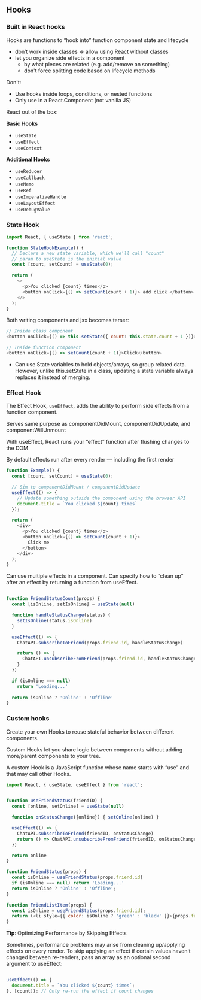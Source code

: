 ## Hooks

### Built in React hooks

Hooks are functions to “hook into” function component state and lifecycle
- don’t work inside classes => allow using React without classes
- let you organize side effects in a component 
  - by what pieces are related (e.g. add/remove an something)
  - don't force splitting code based on lifecycle methods

Don't:
- Use hooks inside loops, conditions, or nested functions
- Only use in a React.Component (not vanilla JS)


React out of the box:

**Basic Hooks**
- `useState`
- `useEffect`
- `useContext`

**Additional Hooks**
- `useReducer`
- `useCallback`
- `useMemo`
- `useRef`
- `useImperativeHandle`
- `useLayoutEffect`
- `useDebugValue`


### State Hook

```js
import React, { useState } from 'react';

function StateHookExample() {
  // Declare a new state variable, which we'll call "count"
  // param to useState is the initial value
  const [count, setCount] = useState(0);

  return (
    <>
      <p>You clicked {count} times</p>
      <button onClick={() => setCount(count + 1)}> add click </button>
    </>
  );
}
```


Both writing components and jsx becomes terser:

```js
// Inside class component
<button onClick={() => this.setState({ count: this.state.count + 1 })}>Click</button>

// Inside function component
<button onClick={() => setCount(count + 1)}>Click</button>
```

* Can use State variables to hold objects/arrays, so group related data. 
However, unlike this.setState in a class, updating a state variable always
replaces it instead of merging.


### Effect Hook

The Effect Hook, `useEffect`, adds the ability to perform side effects from a function component. 

Serves same purpose as componentDidMount, componentDidUpdate, and componentWillUnmount

With useEffect, React runs your “effect” function after flushing changes to the DOM 

By default effects run after every render — including the first render

```js
function Example() {
  const [count, setCount] = useState(0);

  // Sim to componentDidMount / componentDidUpdate
  useEffect(() => {
    // Update something outside the component using the browser API
    document.title = `You clicked ${count} times`
  });

  return (
    <div>
      <p>You clicked {count} times</p>
      <button onClick={() => setCount(count + 1)}>
        Click me
      </button>
    </div>
  );
}
```

Can use multiple effects in a component.
Can specify how to “clean up” after an effect by returning a function from useEffect.

```js

function FriendStatusCount(props) {
  const [isOnline, setIsOnline] = useState(null)

  function handleStatusChange(status) {
    setIsOnline(status.isOnline)
  }

  useEffect(() => {
    ChatAPI.subscribeToFriend(props.friend.id, handleStatusChange)

    return () => {
      ChatAPI.unsubscribeFromFriend(props.friend.id, handleStatusChange)
    }
  })

  if (isOnline === null) 
    return 'Loading...'
  
  return isOnline ? 'Online' : 'Offline'
}

```

### Custom hooks

Create your own Hooks to reuse stateful behavior between different components.

Custom Hooks let you share logic between components without adding more/parent 
components to your tree.

A custom Hook is a JavaScript function whose name starts with ”use” and that 
may call other Hooks.


```js
import React, { useState, useEffect } from 'react';


function useFriendStatus(friendID) {
  const [online, setOnline] = useState(null)

  function onStatusChange({online}) { setOnline(online) }

  useEffect(() => {
    ChatAPI.subscribeToFriend(friendID, onStatusChange)  
    return () => ChatAPI.unsubscribeFromFriend(friendID, onStatusChange)
  })

  return online
}

function FriendStatus(props) {
  const isOnline = useFriendStatus(props.friend.id)
  if (isOnline === null) return 'Loading...'  
  return isOnline ? 'Online' : 'Offline';
}

function FriendListItem(props) {
  const isOnline = useFriendStatus(props.friend.id);
  return (<li style={{ color: isOnline ? 'green' : 'black' }}>{props.friend.name}</li>)
}
```

**Tip**: Optimizing Performance by Skipping Effects

Sometimes, performance problems may arise from cleaning up/applying effects on 
every render. To skip applying an effect if certain values haven’t changed between 
re-renders, pass an array as an optional second argument to useEffect:

```js

useEffect(() => {
  document.title = `You clicked ${count} times`;
}, [count]); // Only re-run the effect if count changes

```